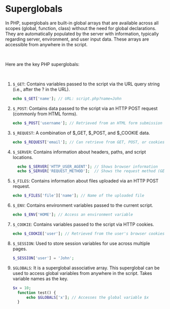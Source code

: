 # Superglobals
In PHP, superglobals are built-in global arrays that are available across all scopes (global, function, class) without the need for global declarations. They are automatically populated by the server with information, typically regarding server, environment, and user input data. These arrays are accessible from anywhere in the script.

<br/>

Here are the key PHP superglobals:

<br/>

1. `$_GET`: Contains variables passed to the script via the URL query string (i.e., after the ? in the URL).
      ```php
      echo $_GET['name']; // URL: script.php?name=John
      ```
   

2. `$_POST`: Contains data passed to the script via an HTTP POST request (commonly from HTML forms).
      ```php
      echo $_POST['username']; // Retrieved from an HTML form submission
      ```
   

3. `$_REQUEST`: A combination of $_GET, $_POST, and $_COOKIE data.
      ```php
      echo $_REQUEST['email']; // Can retrieve from GET, POST, or cookies
      ```
   

4. `$_SERVER`: Contains information about headers, paths, and script locations.
      ```php
        echo $_SERVER['HTTP_USER_AGENT']; // Shows browser information
        echo $_SERVER['REQUEST_METHOD'];  // Shows the request method (GET, POST, etc.)
   ```
   

5. `$_FILES`: Contains information about files uploaded via an HTTP POST request.
      ```php
      echo $_FILES['file']['name']; // Name of the uploaded file
      ```
   

6. `$_ENV`: Contains environment variables passed to the current script.
      ```php
      echo $_ENV['HOME']; // Access an environment variable
      ```
   

7. `$_COOKIE`: Contains variables passed to the script via HTTP cookies.
      ```php
      echo $_COOKIE['user']; // Retrieved from the user's browser cookies
      ```
   

8. `$_SESSION`: Used to store session variables for use across multiple pages.
      ```php
      $_SESSION['user'] = 'John';
      ```  

9. `$GLOBALS`: It is a superglobal associative array. This superglobal can be used to access global variables from anywhere in the script. Takes variable names as the key. 
      ```php
      $x = 10;
        function test() {
            echo $GLOBALS['x']; // Accesses the global variable $x
        }
   ```